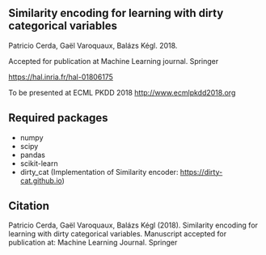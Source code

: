 ## Similarity encoding for learning with dirty categorical variables

Patricio Cerda, Gaël Varoquaux, Balázs Kégl. 2018.

Accepted for publication at Machine Learning journal. Springer

https://hal.inria.fr/hal-01806175

To be presented at ECML PKDD 2018
http://www.ecmlpkdd2018.org
 


##  Required packages

- numpy
- scipy
- pandas
- scikit-learn
- dirty_cat (Implementation of Similarity encoder: https://dirty-cat.github.io)


## Citation

Patricio Cerda, Gaël Varoquaux, Balázs Kégl (2018).
Similarity encoding for learning with dirty categorical variables.
Manuscript accepted for publication at: Machine Learning Journal. Springer
